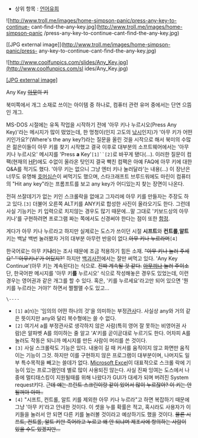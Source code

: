   * 상위 항목 : [언어유희](%EC%96%B8%EC%96%B4%EC%9C%A0%ED%9D%AC.md)  

![http://www.troll.me/images/home-simpson-panic/press-any-key-to-continue-
cant-find-the-any-key.jpg](http://www.troll.me/images/home-simpson-panic
/press-any-key-to-continue-cant-find-the-any-key.jpg)

[[JPG external image]](http://www.troll.me/images/home-simpson-panic/press-
any-key-to-continue-cant-find-the-any-key.jpg)

  

![http://www.coolfunpics.com/slides/Any_Key.jpg](http://www.coolfunpics.com/sl
ides/Any_Key.jpg)

[[JPG external image]](http://www.coolfunpics.com/slides/Any_Key.jpg)

Any Key <del>[아무](%EC%95%84%EB%AC%B4.md)의 키</del>

북미쪽에서 개그 소재로 쓰이는 아이템 중 하나로, 컴퓨터 관련 유머 중에서는 단연 으뜸인 개그.

MS-DOS 시절에는 유독 작업을 시작하기 전에 '아무 키나 누르시오(Press Any Key)'라는 메시지가 많이 떴었는데, 한
멍청이(인지 고도의 [낚시](%EB%82%9A%EC%8B%9C.md)인지)가 '아무 키가 어떤 키인가요?'(Where's the any
key?)라는 질문을 올린 것을 시작으로 해서 북미의 수많은 젊은이들이 아무 키를 찾기 시작했고 결국 이후로 대부분의 소프트웨어에서는 '아무
키나 누르시오' 메시지를 'Press **a** Key'`[1]``[2]`로 바꾸게 됐다(…). 이러한 질문이 컴팩(현재의
[HP](HP.md))에도 수없이 올라온 탓인지 결국 빡친 컴팩은 아예 FAQ에 아무 키에 대한 Q&A를 적기도 했다. '아무 키는
없으니 그냥 엔터 키나 눌러달라'는 내용(…) 이 장난은 너무도 유명해 [호머심슨](%ED%98%B8%EB%A8%B8%20%EC%8B%AC%EC%8A%A8.md)이 써먹기도 했으며, 스타크래프트 브루드워에도
마린이 컴퓨터의 "Hit any key"라는 프롬프트를 보고 any key가 어디있는지 찾는 장면이 나온다.

전혀 쓰잘데기가 없는 키인 스크롤락을 없애고 그자리에 아무 키를 만들자는 주장도 하고 있다.`[3]` 더불어 오른쪽 ALT키를 ANY키로
합성한 사진이 올라오기도 한다. 그런데 사실 기능키는 키 입력으로 치지않는 경우도 많기 때문에...말 그대로 '키보드상의 아무 키나'를
구현하려면 프로그램 짜는 쪽에서도 신경써야 한다는 점이 또한 [함정](%ED%95%A8%EC%A0%95.md).

게다가 아무 키나 누르라고 하지만 실제로는 도스가 쓰이던 시절 **시프트**와 **컨트롤**,**알트** 키는 백날 백번 눌러봤자 거의
대부분 아무런 반응이 없다.<del>아무 키나 누르라며</del>`[4]`

한국어로는 아무 키**나**라는 조사 때문에 조금 적용하기 힘든 소재. <del>"아무 키나 눌러 주세요" "'아무키나'가
어딨지?"</del> 하지만 [백괴사전](%EB%B0%B1%EA%B4%B4%EC%82%AC%EC%A0%84.md)에서는 잘만 써먹고
있다. 'Any Key Continue'(아무 키는 계속된다)는 식으로. <del>진짜 계속될 것 같다.</del>
<del>[아무끼나](%EB%8F%99%EB%82%A8%20%EB%B0%A9%EC%96%B8.md) 눌러 주이소</del> 단,
한국어판 메시지를 '아무 키**를** 누르시오' 식으로 작성해놓은 경우도 있었는데, 이런 경우는 영어권과 같은 개그를 할 수 있다. 혹은,
'키를 누르세요'라고만 되어 있으면 '뭔 키를 누르라는 거야?' 하면서 쩔쩔맬 수도 있고...

`\----`

  * `[1]` a(n)는 '임의의 어떤 하나의 것'을 의미하는 부정[관사](%EA%B4%80%EC%82%AC.md)다. 사실상 any와 거의 같은 뜻이지만 any와 달리 복수형에는 쓸 수 없다.
  * `[2]` 여기서 a를 부정관사로 생각하지 않은 사람(특히 영어 잘 못하는 비영어권 사람)은 알파벳 A를 의미하는 줄 알고 'A'키를 곧이곧대로 누르기도 한다. 어차피 A를 눌러도 작동은 되니까 메시지를 만든 사람이 머리를 쓴 것이다.
  * `[3]` 사실 스크롤락도 기능은 있다. 내용이 길 때 커서를 움직이지 않고 화면만 움직이는 기능이 그것. 하지만 이를 구현하지 않은 프로그램이 대부분이며, 나머지도 일부 특수목적을 빼고는 쓸데가 없다. [Microsoft Excel](Microsoft%20Excel.md)이 대표적으로 스크롤 락에 기능이 있는 프로그램인데 별로 많이 사용되진 않는다. 사실 진짜 잉여는 도스에서 나중에 멀티태스킹이 지원될때를 위해 나왔다가 GUI가 대세가 되며 버려진 System request키다. <del>근데 얘는 프린트 스크린이랑 같이 있어서 많이 누르잖아? 이 키는 안될꺼야 아마..</del>
  * `[4]` "시프트, 컨트롤, 알트 키를 제외한 아무 키나 누르라"고 하면 복잡하기 때문에 그냥 '아무 키'라고 안내한 것이다. 이 셋을 누를 확률은 적고, 혹시라도 사용자가 이 키들을 눌러서 안 되면 다른 키를 눌러볼 것이라고 예상하기도 했을 것이다. <del>물론 시프트, 컨트롤, 알트 키만 죽어라고 누르고 왜 안 되냐며 제조사에 항의하는 사람이 있을 수도 있겠지만...</del>


